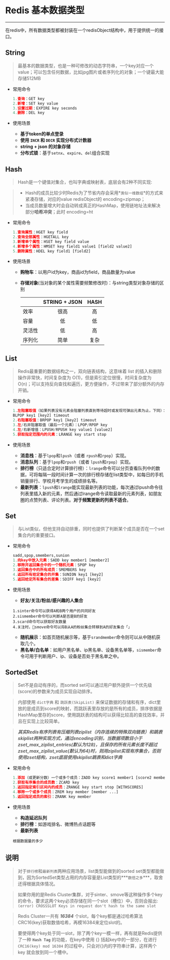 # Redis 基本数据类型

------

在redis中，所有数据类型都被封装在一个redisObject结构中，用于提供统一的接口。


## String

>最基本的数据类型，也是一种可修改的动态字符串，一个key对应一个value；可以包含任何数据，比如jpg图片或者序列化的对象；一个键最大能存储512MB

- 常用命令

	```python
	1.查询：GET key
	2.新增：SET key value
	3.设置过期：EXPIRE key seconds
	4.删除：DEL key
	```

- 使用场景
	- **基于token的单点登录**
	- **使用 `INCR` 和 `DECR` 实现分布式计数器**
	- **string + json 的对象存储**
	- **分布式锁**：基于`setnx`、`expire`、`del`组合实现
	

## Hash

>Hash是一个键值对集合，也叫字典或映射表，底层会有2种不同实现: 

> - Hash的成员比较少时Redis为了节省内存会采用*`类似一维数组`*的方式来紧凑存储，对应的value redisObject的 encoding=zipmap；
> - 当成员数量增大时会自动转成真正的HashMap，使用链地址法来解决部分**哈希冲突**；此时 encoding=ht

- 常用命令

	```python
	1.查询属性：HGET key field
	2.查询全部属性：HGETALL key
	3.新增单个属性：HSET key field value
	4.新增多个属性：HMSET key field1 value1 [field2 value2]
	5.删除属性：HDEL key field1 [field2]
	```

- 使用场景
	- **购物车**：以用户id为key，商品id为field，商品数量为value
	- **存储对象**(当对象的某个属性需要频繁修改时)：与string类型对象存储的区别
	
		|         | STRING + JSON      | HASH  
		| ------- | :----------------: |  :----:
		| 效率     | 很高               |  高  
		| 容量     | 低                 |  低  
		| 灵活性   | 低                 |  高  
		| 序列化   | 简单                |  复杂  

## List

>Redis最重要的数据结构之一，双向链表结构，这意味着 list 的插入和删除操作非常快，时间复杂度为 O(1)，但是索引定位很慢，时间复杂度为 O(n)；可以支持反向查找和遍历，更方便操作，不过带来了部分额外的内存开销。

- 常用命令

	```python
	1.左阻塞取值（如果列表没有元素会阻塞列表直到等待超时或发现可弹出元素为止，下同）：
	BLPOP key1 [key2] timeout
	2.右阻塞取值：BRPOP key1 [key2] timeout
	3.左/右非阻塞取值（最后一个元素）：LPOP/RPOP key
	4.左/右新增值：LPUSH/RPUSH key value1 [value2]
	5.获取指定范围内的元素：LRANGE key start stop
	```

- 使用场景
	- **消息栈**：基于`lpop`和`lpush`（或者 `rpush`和`rpop`）实现。
	- **消息队列**：基于`lpop`和`rpush`（或者 `lpush`和`rpop`）实现。
	- **排行榜**（只适合定时计算排行榜）：`lrange`命令可以分页查看队列中的数据，可将每隔一段时间计算一次的排行榜存储在list类型中，如每日的手机销量排行、学校月考学生的成绩排名等。
	- **最新列表**：`lpush`和`lrange`能实现最新列表的功能，每次通过lpush命令往列表里插入新的元素，然后通过lrange命令读取最新的元素列表，如朋友圈的点赞列表、评论列表。**对于频繁更新的列表不适合**。

## Set

>与List类似，但他支持自动排重，同时也提供了判断某个成员是否在一个set集合内的重要接口。

- 常用命令

	```python
	sadd,spop,smembers,sunion
	1.向key中放入元素：SADD key member1 [member2]
	2.移除并返回集合中的一个随机元素：SPOP key
	3.返回集合中的所有成员：SMEMBERS key
	4.返回所有给定集合的并集：SUNION key1 [key2]
	5.返回给定所有集合的差集：SDIFF key1 [key2]
	```

- 使用场景
	- **好友/关注/粉丝/感兴趣的人集合**
	
	```
	1.sinter命令可以获得A和B两个用户的共同好友
	2.sismember命令可以判断A是否是B的好友
	3.scard命令可以获取好友数量
	4.关注时，smove命令可以将B从A的粉丝集合转移到A的好友集合「」
	
	```

	- **随机展示**：如首页随机展示等，基于`srandmember`命令则可以从中随机获取几个。
	- **黑名单/白名单**：如用户黑名单、ip黑名单、设备黑名单等，`sismember`命令可用于判断用户、ip、设备是否处于黑名单之中。

## SortedSet

>Set不是自动有序的，而sorted set可以通过用户额外提供一个优先级(score)的参数来为成员实现自动排序。

>内部使用 `dict字典` 和 `跳跃表(SkipList)` 来保证数据的存储和有序，dict里放的是成员到score的映射，而跳跃表里存放的是所有的成员，排序依据是HashMap里存的score，使用跳跃表的结构可以获得比较高的查找效率，并且在实现上比较简单。

>***其实Redis有序列表有压缩列表ziplist（内存连续的特殊双向链表）和跳表skiplist两种实现方式，通过encoding识别，当数据项数目小于zset\_max\_ziplist\_entries(默认为128)，且保存的所有元素长度不超过zset\_max\_ziplist\_value(默认为64)时，则用ziplist实现有序集合，否则使用zset结构，zset底层使用skiplist跳表和dict字典***

- 常用命令

	```python
	1.添加（或更新分数）一个或多个成员：ZADD key score1 member1 [score2 member2]
	2.获取有序集合的成员数：ZCARD key
	3.返回指定索引区间内的成员：ZRANGE key start stop [WITHSCORES]
	4.移除一个或多个成员：ZREM key member [member ...]
	5.返回指定成员的索引：ZRANK key member
	```

- 使用场景

	- **构造延迟队列**
	- **排行榜**：如游戏排名、微博热点话题等
	- **最新列表**
	```
	根据数据量的多少
	```
	

## 说明

>对于`排行榜`和`最新列表`两种应用场景，list类型能做到的sorted set类型都能做到，因为SortedSet类型占用的内存容量是List类型的***`数倍之多`***，取舍还得根据具体情况。

>如果你用的是Redis Cluster集群，对于sinter、smove等这种操作多个key的命令，要求这两个key必须存储在同一个slot（槽位）中，否则会报出:
``` (error) CROSSSLOT Keys in request don't hash to the same slot ```

>Redis Cluster一共有 ***16384*** 个slot，每个key都是通过哈希算法CRC16(key)获取数值哈希，再模16384来定位slot的。

>要使得两个key处于同一slot，除了两个key一模一样，再有就是Redis提供了一种 **`Hash Tag`** 的功能，在key中使用 {} 括起key中的一部分，在进行 `CRC16(key) mod 16384` 的过程中，只会对{}内的字符串计算，这样两个 key 就会放到同一个槽中。
